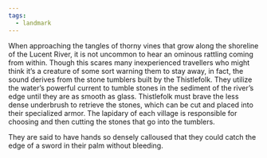 ```yaml
---
tags:
  - landmark
---
```

When approaching the tangles of thorny vines that grow along the shoreline of the Lucent River, it is not uncommon to hear an ominous rattling coming from within. Though this scares many inexperienced travellers who might think it’s a creature of some sort warning them to stay away, in fact, the sound derives from the stone tumblers built by the Thistlefolk. They utilize the water’s powerful current to tumble stones in the sediment of the river’s edge until they are as smooth as glass. Thistlefolk must brave the less dense underbrush to retrieve the stones, which can be cut and placed into their specialized armor. The lapidary of each village is responsible for choosing and then cutting the stones that go into the tumblers. 

They are said to have hands so densely calloused that they could catch the edge of a sword in their palm without bleeding.